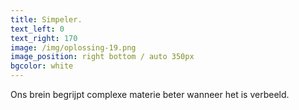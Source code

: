 ```yaml
---
title: Simpeler.
text_left: 0
text_right: 170
image: /img/oplossing-19.png
image_position: right bottom / auto 350px
bgcolor: white
---
```


Ons brein begrijpt complexe materie beter wanneer het is verbeeld.